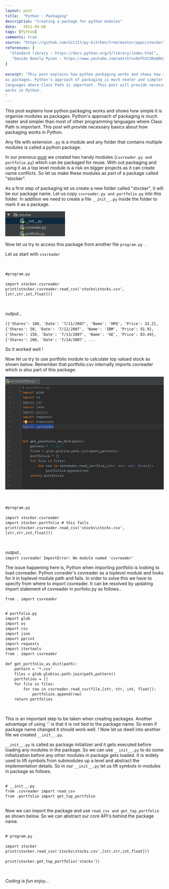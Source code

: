 ```yaml
---
layout: post
title:  "Python : Packaging"
description: "Creating a package for python modules"
date:   2011-04-08
tags: [Python]
comments: true
source: "https://github.com/GitJit/py-kitchen/tree/master/apps/stocker"
references: [
  "Standard library : https://docs.python.org/3/library/index.html",
   "Davide Beazly Pycon : https://www.youtube.com/watch?v=0oTh1CXRaQ0&t=6080s",
]

excerpt: "This post explains how python packaging works and shows how simple it is organise modules
as packages. Python's approach of packaging is much neater and simpler than most of other programming
languages where Class Path is important. This post will provide necessary basics about how packaging
works in Python.
"
---  
```


This post explains how python packaging works and shows how simple it is organise modules
as packages. Python's approach of packaging is much neater and simpler than most of other programming
languages where Class Path is important. This post will provide necessary basics about how packaging
works in Python.

Any file with extension `.py` is a module and any folder that contains multiple modules is called a 
python package.  

In our previous [post](http://jmedium.com/csv-data-analysis/) we created two handy modules (`csvreader.py and portfolio.py`)
which can be packaged for reuse. With out packaging and using it as a top level module is a risk on bigger projects as it can create
name conflicts. So let us make these modules as part of a package called "stocker".

As a first step of packaging let us create a new folder called "stocker", it will be our package 
name. Let us copy `csvreader.py and portfolio.py` into this folder. In addition we need to create a 
file `__init__.py` inside the folder to mark it as a package.

<img src='/images/2017-04-21-16-58-26.png' class='img-responsive'>

Now let us try to access this package from another file `program.py `.

Let us start with `csvreader`  

<pre class='line-numbers'>
<code class='language-python'>

#program.py

import stocker.csvreader
print(stocker.csvreader.read_csv('stocks\stocks.csv',[str,str,int,float]))

</code>
</pre>

output..
 
`[{'Shares': 100, 'Date': '7/11/2007', 'Name': 'HPQ', 'Price': 32.2},
 {'Shares': 50, 'Date': '7/12/2007', 'Name': 'IBM', 'Price': 91.9}, 
 {'Shares': 150, 'Date': '7/13/2007', 'Name': 'GE', 'Price': 83.44}, 
 {'Shares': 200, 'Date': '7/14/2007', ...`

So it worked well !

Now let us try to use portfolio module to calculate top valued stock as shown below. Remember that
portfolio.csv internally imports csvreader which is also part of this package.  

<img src='/images/2017-04-21-12-42-16.png' class='img-responsive'>

<pre class='line-numbers'>
<code class='language-python'>

#program.py

import stocker.csvreader
import stocker.portfolio # this fails
print(stocker.csvreader.read_csv('stocks\stocks.csv',[str,str,int,float]))

</code>
</pre>

output..  
`import csvreader
ImportError: No module named 'csvreader'  
`

The issue happening here is, Python when importing portfolio is looking to load csvreader. Python
consider's csvreader as a toplevel module and looks for it in toplevel module path and fails. In 
order to solve this we have to specify from where to import csvreader. It can be resolved by updating
import statement of csvreader in porfolio.py as follows..

`from . import csvreader`

<pre class='line-numbers'>
<code class='language-python'>
# portfolio.py
import glob
import os
import csv
import json
import pprint
import requests
import itertools
from . import csvreader

def get_portfolio_as_dict(path):
    pattern = '*.csv'
    files = glob.glob(os.path.join(path,pattern))
    portfolios = []
    for file in files:
        for row in csvreader.read_csv(file,[str, str, int, float]):
            portfolios.append(row)
    return portfolios

</code>
</pre>

This is an important step to be taken when creating packages. Another advantage of using '.' is that
it is not tied to the package name. So even if package name changed it should work well. ! Now let us
dwell into another file we created `__init__.py`.  

`__init__.py` is called as package initializer and it gets executed before loading any modules in the 
package. So we can use `__init__.py` to do some initialization before any other modules in package
gets loaded. It is widely used to lift symbols from submodules up a level and abstract the implementation
details. So in our `__init__.py` let us lift symbols in modules in package as follows.  

<pre class='line-numbers'>
<code class='language-python'>
# __init__.py
from .csvreader import read_csv
from .portfolio import get_top_portfolio
</code>
</pre>

Now we can import the package and use `read_csv and get_top_portfolio` as shown below. So we can abstract
our core API's behind the package name.  

<pre class='line-numbers'>
<code class='language-python'>
# program.py

import stocker
print(stocker.read_csv('stocks\stocks.csv',[str,str,int,float]))

print(stocker.get_top_portfolio('stocks'))

</code>
</pre>


_Coding is fun enjoy..._  
